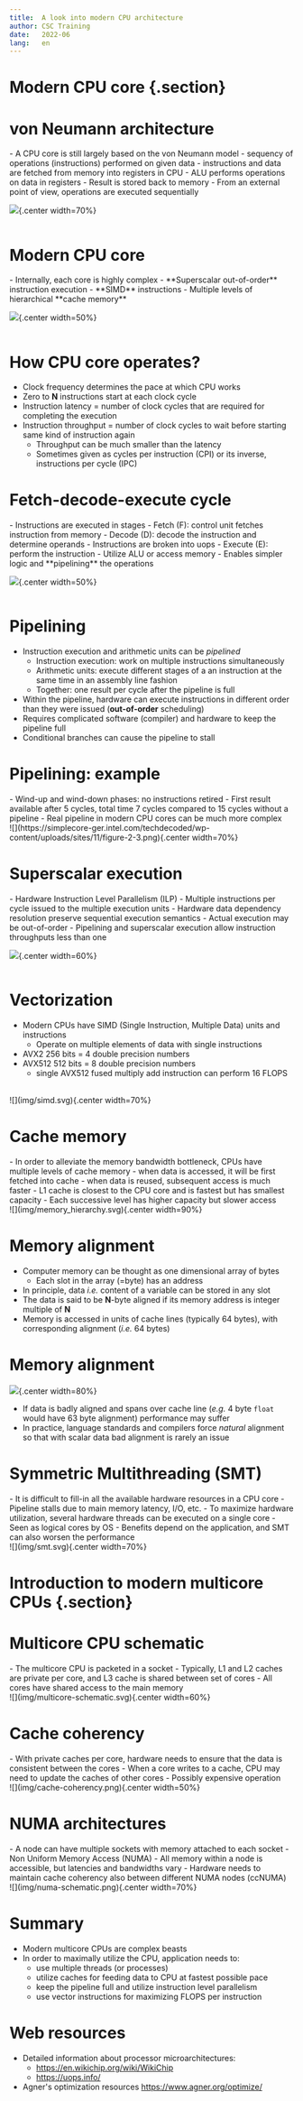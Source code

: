 ```yaml
---
title:  A look into modern CPU architecture
author: CSC Training
date:   2022-06
lang:   en
---
```


# Modern CPU core {.section}

# von Neumann architecture

<div class=column>
- A CPU core is still largely based on the von Neumann model
    - sequency of operations (instructions) performed on given data
    - instructions and data are fetched from memory into registers in CPU
    - ALU performs operations on data in registers
    - Result is stored back to memory
- From an external point of view, operations are executed sequentially
</div>
<div class=column>

<!--Image copyright By Kapooht - Own work, CC BY-SA 3.0, -->
![](https://upload.wikimedia.org/wikipedia/commons/e/e5/Von_Neumann_Architecture.svg){.center width=70%}

</div>


# Modern CPU core

<div class=column>
- Internally, each core is highly complex
- **Superscalar out-of-order** instruction execution
- **SIMD** instructions
- Multiple levels of hierarchical **cache memory**
</div>
<div class=column>

<!-- Image copyright Public Domain -->
![](https://en.wikichip.org/w/images/f/f2/zen_2_core_diagram.svg){.center width=50%}

</div>

# How CPU core operates?

- Clock frequency determines the pace at which CPU works
- Zero to **N** instructions start at each clock cycle
- Instruction latency = number of clock cycles that are required for
  completing the execution
- Instruction throughput = number of clock cycles to wait before
  starting same kind of instruction again
    - Throughput can be much smaller than the latency
    - Sometimes given as cycles per instruction (CPI) or its inverse, instructions per cycle (IPC)

# Fetch-decode-execute cycle

<div class=column>
- Instructions are executed in stages
- Fetch (F): control unit fetches instruction from memory
- Decode (D): decode the instruction and determine operands
    - Instructions are broken into uops
- Execute (E): perform the instruction 
    - Utilize ALU or access memory
- Enables simpler logic and **pipelining** the operations
</div>
<div class=column>

![](img/front-vs-backend.png){.center width=50%}
</div>
  
# Pipelining

- Instruction execution and arithmetic units can be *pipelined*
    - Instruction execution: work on multiple instructions
      simultaneously
    - Arithmetic units: execute different stages of a an instruction
      at the same time in an assembly line fashion
    - Together: one result per cycle after the pipeline is full
- Within the pipeline, hardware can execute instructions in different 
 order than they were issued (**out-of-order** scheduling)
- Requires complicated software (compiler) and hardware
   to keep the pipeline full
- Conditional branches can cause the pipeline to stall
        
# Pipelining: example

<div class=column>
- Wind-up and wind-down phases: no instructions retired
- First result available after 5 cycles, total time 7 cycles compared
  to 15 cycles without a pipeline
- Real pipeline in modern CPU cores can be much more complex
</div>

<div class=column>
![](https://simplecore-ger.intel.com/techdecoded/wp-content/uploads/sites/11/figure-2-3.png){.center width=70%}
</div>

# Superscalar execution

<div class=column>
- Hardware Instruction Level Parallelism (ILP)
- Multiple instructions per cycle issued to the multiple execution
  units
- Hardware data dependency resolution preserve sequential execution
  semantics
    - Actual execution may be out-of-order
- Pipelining and superscalar execution allow instruction throughputs
less than one

</div>

<div class=column>

<!-- Image copyright CSC, see LICENSE -->
![](img/ilp.svg){.center width=60%}

</div>


# Vectorization

- Modern CPUs have SIMD (Single Instruction, Multiple Data) units and instructions 
    - Operate on multiple elements of data with single instructions
- AVX2 256 bits = 4 double precision numbers
- AVX512 512 bits = 8 double precision numbers
    - single AVX512 fused multiply add instruction can perform 16 FLOPS

<br>
<!-- Image copyright CSC, see LICENSE -->
![](img/simd.svg){.center width=70%}
  
# Cache memory

<div class=column>
- In order to alleviate the memory bandwidth bottleneck, CPUs have multiple levels of cache memory
    - when data is accessed, it will be first fetched into cache
    - when data is reused, subsequent access is much faster
- L1 cache is closest to the CPU core and is fastest but has smallest capacity
- Each successive level has higher capacity but slower access
</div>

<div class=column>
<!-- Image copyright CSC, see LICENSE -->
![](img/memory_hierarchy.svg){.center width=90%}
</div>

# Memory alignment

- Computer memory can be thought as one dimensional array of bytes
    - Each slot in the array (=byte) has an address
- In principle, data *i.e.* content of a variable can be stored in any slot
- The data is said to be **N**-byte aligned if its memory address is integer multiple of **N**
- Memory is accessed in units of cache lines (typically 64 bytes), with corresponding alignment 
 (*i.e.* 64 bytes)

# Memory alignment

![](img/alignment.png){.center width=80%}
<br>

- If data is badly aligned and spans over cache line (*e.g.* 4 byte `float` would have 63 byte 
  alignment) performance may suffer
- In practice, language standards and compilers force *natural* alignment so that with 
      scalar data bad alignment is rarely an issue
  
# Symmetric Multithreading (SMT)

<div class=column>
- It is difficult to fill-in all the available hardware resources in a 
  CPU core
    - Pipeline stalls due to main memory latency, I/O, etc.
- To maximize hardware utilization, several hardware threads can be executed on a single core
    - Seen as logical cores by OS
- Benefits depend on the application, and SMT can also worsen the performance
</div>
  
<div class=column>
<!-- Image copyright CSC, see LICENSE -->
![](img/smt.svg){.center width=70%}
</div>


# Introduction to modern multicore CPUs {.section}

# Multicore CPU schematic

<div class=column>
- The multicore CPU is packeted in a socket
- Typically, L1 and L2 caches are private per core, and L3 cache is shared 
  between set of cores
- All cores have shared access to the main memory
</div>

<div class=column>
<!-- Image copyright CSC, see LICENSE -->
![](img/multicore-schematic.svg){.center width=60%}
</div>


# Cache coherency

<div class=column>
- With private caches per core, hardware needs to ensure that the data is consistent between the cores
- When a core writes to a cache, CPU may need to update the caches of other cores
    - Possibly expensive operation
</div>

<div class=column>
<!-- Image copyright CSC, see LICENSE -->
![](img/cache-coherency.png){.center width=50%}
</div>
   
# NUMA architectures

<div class=column>
- A node can have multiple sockets with memory attached to each socket
- Non Uniform Memory Access (NUMA)
    - All memory within a node is accessible, but latencies and bandwidths vary
- Hardware needs to maintain cache coherency also between different NUMA nodes (ccNUMA)
</div>

<div class=column>
<!-- Image copyright CSC, see LICENSE -->
![](img/numa-schematic.png){.center width=70%}
</div>

# Summary

- Modern multicore CPUs are complex beasts
- In order to maximally utilize the CPU, application needs to:
    - use multiple threads (or processes)
    - utilize caches for feeding data to CPU at fastest possible pace
    - keep the pipeline full and utilize instruction level parallelism
    - use vector instructions for maximizing FLOPS per instruction

# Web resources

- Detailed information about processor microarchitectures: 
    - <https://en.wikichip.org/wiki/WikiChip>
    - <https://uops.info/>
- Agner's optimization resources <https://www.agner.org/optimize/>
    
    
